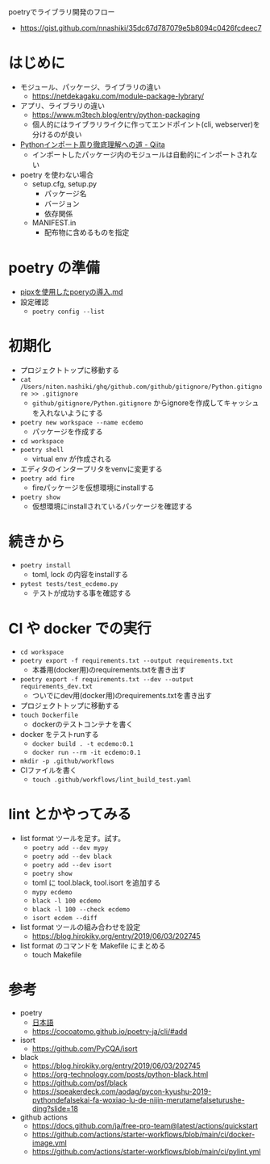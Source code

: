 poetryでライブラリ開発のフロー

- https://gist.github.com/nnashiki/35dc67d787079e5b8094c0426fcdeec7

# はじめに
- モジュール、パッケージ、ライブラリの違い
   - https://netdekagaku.com/module-package-lybrary/
- アプリ、ライブラリの違い
   - https://www.m3tech.blog/entry/python-packaging
   - 個人的にはライブラリライクに作ってエンドポイント(cli, webserver)を分けるのが良い
- [Pythonインポート周り徹底理解への道 - Qiita](https://qiita.com/papi_tokei/items/bc34d798dc7a6d49df30)
    - インポートしたパッケージ内のモジュールは自動的にインポートされない
- poetry を使わない場合
    - setup.cfg, setup.py
       - パッケージ名
       - バージョン
       - 依存関係
    - MANIFEST.in 
       - 配布物に含めるものを指定

# poetry の準備
- [pipxを使用したpoeryの導入.md](https://gist.github.com/nnashiki/2e5b8e70f33cad2c978e42a80d5c066b)
- 設定確認
   - `poetry config --list`

# 初期化
- プロジェクトトップに移動する
- `cat /Users/niten.nashiki/ghq/github.com/github/gitignore/Python.gitignore >> .gitignore`
    - `github/gitignore/Python.gitignore` からignoreを作成してキャッシュを入れないようにする
- `poetry new workspace --name ecdemo`
   - パッケージを作成する
- `cd workspace`
- `poetry shell`
    - virtual env が作成される
- エディタのインタープリタをvenvに変更する
- `poetry add fire`
    - fireパッケージを仮想環境にinstallする
- `poetry show`
    - 仮想環境にinstallされているパッケージを確認する

# 続きから
- `poetry install`
   - toml, lock の内容をinstallする
- `pytest tests/test_ecdemo.py`
    - テストが成功する事を確認する

# CI や docker での実行

- `cd workspace`
- `poetry export -f requirements.txt --output requirements.txt`
    - 本番用(docker用)のrequirements.txtを書き出す
- `poetry export -f requirements.txt --dev --output requirements_dev.txt`
    - ついでにdev用(docker用)のrequirements.txtを書き出す
- プロジェクトトップに移動する
- `touch Dockerfile`
    - dockerのテストコンテナを書く
- docker をテストrunする
    - `docker build . -t ecdemo:0.1`
    - `docker run --rm -it ecdemo:0.1`
- `mkdir -p .github/workflows`
- CIファイルを書く
   - `touch .github/workflows/lint_build_test.yaml`

# lint とかやってみる
- list format ツールを足す。試す。
   - `poetry add --dev mypy`
   - `poetry add --dev black`
   - `poetry add --dev isort`
   - `poetry show`
   -  toml に tool.black, tool.isort を追加する
   - `mypy ecdemo`
   - `black -l 100 ecdemo`
   - `black -l 100 --check ecdemo`
   - `isort ecdem --diff`
- list format ツールの組み合わせを設定
    - https://blog.hirokiky.org/entry/2019/06/03/202745
- list format のコマンドを Makefile にまとめる
    - touch Makefile

# 参考
- poetry
    - [日本語](https://cocoatomo.github.io/poetry-ja/)
    - https://cocoatomo.github.io/poetry-ja/cli/#add
- isort
    - https://github.com/PyCQA/isort
- black
    - https://blog.hirokiky.org/entry/2019/06/03/202745
    - https://org-technology.com/posts/python-black.html
    - https://github.com/psf/black
    - https://speakerdeck.com/aodag/pycon-kyushu-2019-pythondefalsekai-fa-woxiao-lu-de-nijin-merutamefalseturushe-ding?slide=18
- github actions
    - https://docs.github.com/ja/free-pro-team@latest/actions/quickstart
    - https://github.com/actions/starter-workflows/blob/main/ci/docker-image.yml
    - https://github.com/actions/starter-workflows/blob/main/ci/pylint.yml

